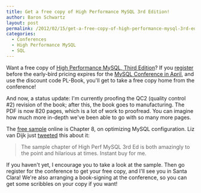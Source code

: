 ```yaml
---
title: Get a free copy of High Performance MySQL 3rd Edition!
author: Baron Schwartz
layout: post
permalink: /2012/02/15/get-a-free-copy-of-high-performance-mysql-3rd-edition/
categories:
  - Conferences
  - High Performance MySQL
  - SQL
---
```

Want a free copy of [High Performance MySQL, Third Edition][1]? If you [register][2] before the early-bird pricing expires for the [MySQL Conference in April][3], and use the discount code PL-Book, you'll get to take a free copy home from the conference!

And now, a status update: I'm currently proofing the QC2 (quality control #2) revision of the book; after this, the book goes to manufacturing. The PDF is now 820 pages, which is a lot of work to proofread. You can imagine how much more in-depth we've been able to go with so many more pages.

The [free sample][4] online is Chapter 8, on optimizing MySQL configuration. Liz van Dijk just [tweeted][5] this about it:

> The sample chapter of High Perf MySQL 3rd Ed is both amazingly to the point and hilarious at times. Instant buy for me.

If you haven't yet, I encourage you to take a look at the sample. Then go register for the conference to get your free copy, and I'll see you in Santa Clara! We're also arranging a book-signing at the conference, so you can get some scribbles on your copy if you want!

 [1]: http://www.amazon.com/High-Performance-MySQL-Optimization-Replication/dp/1449314287/?tag=xaprb-20
 [2]: http://perconalive-mysql-conference-expo-2012.eventbrite.com/
 [3]: http://www.percona.com/live/mysql-conference-2012/
 [4]: http://www.highperfmysql.com/sample-chapter/
 [5]: https://twitter.com/#!/lizztheblizz/status/169805049403424768
